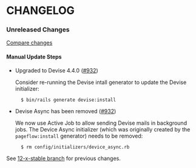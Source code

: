 # CHANGELOG

### Unreleased Changes

[Compare changes](https://github.com/codevise/pageflow/compare/12-x-stable...master)

#### Manual Update Steps

- Upgraded to Devise 4.4.0
  ([#932](https://github.com/codevise/pageflow/pull/932))

  Consider re-running the Devise intall generator to update the Devise
  initializer:

        $ bin/rails generate devise:install

- Devise Async has been removed
  ([#932](https://github.com/codevise/pageflow/pull/932))

  We now use Active Job to allow sending Devise mails in background
  jobs. The Device Async initializer (which was originally created by
  the `pageflow:install` generator) needs to be removed:

        $ rm config/initializers/device_async.rb

See
[12-x-stable branch](https://github.com/codevise/pageflow/blob/12-x-stable/CHANGELOG.md)
for previous changes.
